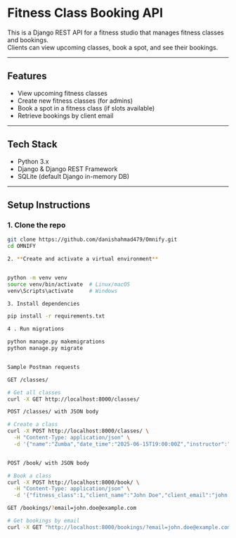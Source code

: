 # Fitness Class Booking API

This is a Django REST API for a fitness studio that manages fitness classes and bookings.  
Clients can view upcoming classes, book a spot, and see their bookings.

---

## Features

- View upcoming fitness classes  
- Create new fitness classes (for admins)  
- Book a spot in a fitness class (if slots available)  
- Retrieve bookings by client email

---

## Tech Stack

- Python 3.x  
- Django & Django REST Framework  
- SQLite (default Django in-memory DB)

---

## Setup Instructions

### 1. Clone the repo

```bash
git clone https://github.com/danishahmad479/Omnify.git
cd OMNIFY

2. **Create and activate a virtual environment** 


python -m venv venv
source venv/bin/activate  # Linux/macOS
venv\Scripts\activate     # Windows

3. Install dependencies

pip install -r requirements.txt

4 . Run migrations

python manage.py makemigrations
python manage.py migrate


Sample Postman requests

GET /classes/

# Get all classes
curl -X GET http://localhost:8000/classes/

POST /classes/ with JSON body 

# Create a class
curl -X POST http://localhost:8000/classes/ \
  -H "Content-Type: application/json" \
  -d '{"name":"Zumba","date_time":"2025-06-15T19:00:00Z","instructor":"Bob","total_slots":15,"available_slots":15}'


POST /book/ with JSON body 

# Book a class
curl -X POST http://localhost:8000/book/ \
  -H "Content-Type: application/json" \
  -d '{"fitness_class":1,"client_name":"John Doe","client_email":"john.doe@example.com"}'

GET /bookings/?email=john.doe@example.com

# Get bookings by email
curl -X GET "http://localhost:8000/bookings/?email=john.doe@example.com"


